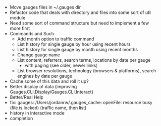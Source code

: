* Move gauges files in ~/.gauges dir 
* Refactor code that deals with directory and files into some sort of util module
* Need some sort of command structure but need to implement a few more first
* Commands and Such 
  * Add month option to traffic command
  * List history for single gauge by hour using recent hours
  * List history for single gauge by month using recent months
  * Change gauge name
  * List content, referrers, search terms, locations by date per gauge
    * with paging (see older, newer links)
  * List browser resolutions, technology (browsers & platforms), search engines by date per gauge
* Cache some of this data and roll it up?
* Better display of data (improving Gauges.CLI.Display/Gauges.CLI.Interact)
* Better/Real Help
* fix: gauges: /Users/jordanrw/.gauges_cache: openFile: resource busy (file is locked) (traffic name, then list)
* history in interactive mode
* completion
